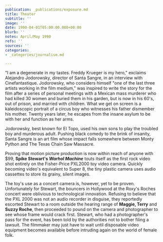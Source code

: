 ```yaml
---
publication: _publications/exposure.md
title: Theater
subtitle: ''
image: ''
date: 1990-04-01T05:00:00.000+00:00
blurb: ''
notes: April/May 1990
refs: ''
sources: ''
categories:
- _categories/journalism.md

---
```

"I am a degenerate in my tastes. Freddy Krueger is my hero," exclaims Alejandro Jodorowsky, director of Santa Sangre, in an interview with Cinefantastique. Jodorowsky, who considers himself "one of the last three artists working in the film medium," was inspired to write the story for the film after a series of personal meetings with a Mexican mass murderer who had killed 30 women and buried them in his garden, but is now in his 60's, out of prison, and married with children. What we get on screen is a kaleidoscopic portrait of a circus boy who witnesses his father dismember his mother. Twenty years later, he escapes from the insane asylum to be with her and function as her arms.

Jodorowsky, best known for El Topo, used his own sons to play the troubled boy and murderous adult. Pushing black comedy to the brink of insanity, Santa Sangre is an art film whose impact falls somewhere between Monty Python and The Texas Chain Saw Massacre.

Proving that motion picture production is now within reach of anyone with $99, **Spike Stewart's _Warhol Machine_** touts itself as the first rock video shot entirely on the Fisher-Price PXL2000 toy video camera. Quickly becoming video's equivalent to Super 8, the tiny plastic camera uses audio cassettes to store its grainy, silent images.

The toy's use as a concert camera is, however, yet to be proven. Unfortunately for Stewart, the bouncers in Hollywood at the Roxy's Roches concert were oblivious to technological innovation. Refusing to believe that the PXL 2000 was not an audio recorder in disguise, they reportedly escorted Stewart to a room outside the hearing range of **Maggie, Terry** and **Suzzy Roche**, then proceeded to pound on the camera and photographer to see whose frame would crack first. Stewart, who had a photographer's pass for the event, has been told by the authorities not to bother filing a lawsuit. The filmmaker may just have to wait until disposable video equipment becomes available before intruding again on the world of female folk.